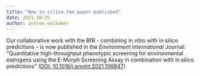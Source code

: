 ```yaml
---
title: "New in silico tox paper published"
date: 2021-10-25
author: andrea.volkamer
---
```


Our collaborative work with the BfR - combining in vitro with in silico predictions - is now published in the _Environment International_ Journal: 
"Quantitative high-throughput phenotypic screening for environmental estrogens using the E-Morph Screening Assay in combination with in silico predictions" 
([DOI: 10.1016/j.envint.2021.106947](https://doi.org/10.1016/j.envint.2021.106947)).